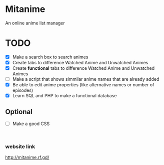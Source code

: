 # Mitanime
An online anime list manager

# TODO
- [x] Make a search box to search animes
- [x] Create tabs to difference Watched Anime and Unwatched Animes
- [x] Create **functional** tabs to difference Watched Anime and Unwatched Animes
- [ ] Make a script that shows simmilar anime names that are already added
- [x] Be able to edit anime properties (like alternative names or number of episodes)
- [x] Learn SQL and PHP to make a functional database

## Optional
- [ ] Make a good CSS

<br>

### website link
http://mitanime.rf.gd/
